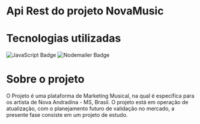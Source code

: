 # Api Rest do projeto NovaMusic

# Tecnologias utilizadas 
![JavaScript Badge]( https://img.shields.io/badge/JavaScript-F7DF1E?style=for-the-badge&logo=javascript&logoColor=black)
![Nodemailer Badge](https://www.google.com/url?sa=i&url=https%3A%2F%2Fgithub.com%2Flbdremy%2FNodemailer&psig=AOvVaw3xv3hBIE7fsnU4SYnnjJg-&ust=1644698552675000&source=images&cd=vfe&ved=0CAsQjRxqFwoTCOjnheTB-PUCFQAAAAAdAAAAABAD)
# Sobre o projeto 

O Projeto é uma plataforma de Marketing Musical, na qual é especifica para os artista de Nova Andradina - MS, Brasil. 
O projeto está em operação de atualização, com o planejamento futuro de validação no mercado, a presente fase consiste em um projeto de estudo.
